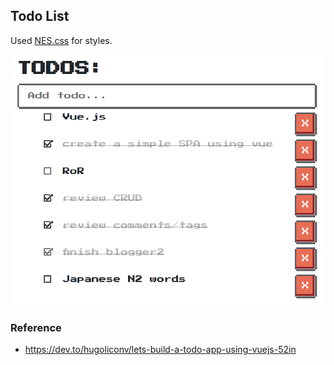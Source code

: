 ## Todo List

Used [NES.css](https://nostalgic-css.github.io/NES.css/) for styles.

![Sample image of the app](./assets/sample.png)

### Reference
- https://dev.to/hugoliconv/lets-build-a-todo-app-using-vuejs-52in

